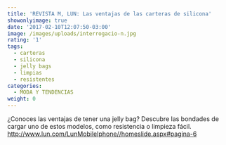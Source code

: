 ```yaml
---
title: 'REVISTA M, LUN: Las ventajas de las carteras de silicona'
showonlyimage: true
date: '2017-02-10T12:07:50-03:00'
image: /images/uploads/interrogacio-n.jpg
rating: '1'
tags:
  - carteras
  - silicona
  - jelly bags
  - limpias
  - resistentes
categories:
  - MODA Y TENDENCIAS
weight: 0
---
```

¿Conoces las ventajas de tener una jelly bag? Descubre las bondades de cargar uno de estos modelos, como resistencia o limpieza fácil. http://www.lun.com/LunMobileIphone//homeslide.aspx#pagina-6
